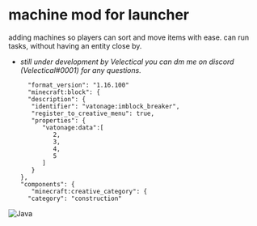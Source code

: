 # machine mod for launcher

adding machines so players can sort and move items with ease. can run tasks, without having an entity close by.
- *still under development by Velectical you can dm me on discord (Velectical#0001) for any questions.*

        "format_version": "1.16.100"
        "minecraft:block": {
        "description": {
         "identifier": "vatonage:imblock_breaker",
         "register_to_creative_menu": true,
         "properties": {
            "vatonage:data":[
               2,
               3,
               4,
               5
            ]
         }
      },
      "components": {
         "minecraft:creative_category": {
		"category": "construction"

![Java](https://img.shields.io/badge/java-%23ED8B00.svg?style=for-the-badge&logo=java&logoColor=white)

